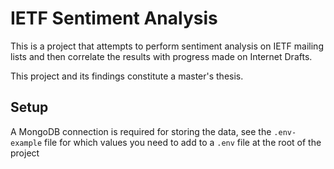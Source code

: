 # IETF Sentiment Analysis
This is a project that attempts to perform sentiment analysis
on IETF mailing lists and then correlate the results with progress
made on Internet Drafts.

This project and its findings constitute a master's thesis.

## Setup
A MongoDB connection is required for storing the data, see the `.env-example` file for which values you need
to add to a `.env` file at the root of the project